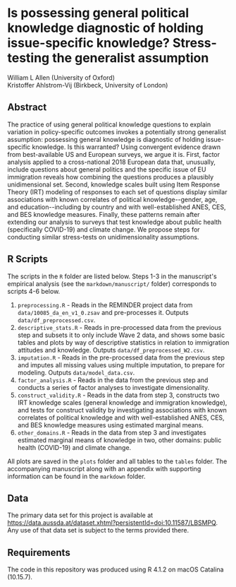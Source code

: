 # Is possessing general political knowledge diagnostic of holding issue-specific knowledge? Stress-testing the generalist assumption

William L Allen (University of Oxford)  
Kristoffer Ahlstrom-Vij (Birkbeck, University of London)

## Abstract

The practice of using general political knowledge questions to explain variation in policy-specific outcomes invokes a potentially strong generalist assumption: possessing general knowledge is diagnostic of holding issue-specific knowledge. Is this warranted? Using convergent evidence drawn from best-available US and European surveys, we argue it is. First, factor analysis applied to a cross-national 2018 European data that, unusually, include questions about general politics and the specific issue of EU immigration reveals how combining the questions produces a plausibly unidimensional set. Second, knowledge scales built using Item Response Theory (IRT) modeling of responses to each set of questions display similar associations with known correlates of political knowledge--gender, age, and education--including by country and with well-established ANES, CES, and BES knowledge measures. Finally, these patterns remain after extending our analysis to surveys that test knowledge about public health (specifically COVID-19) and climate change. We propose steps for conducting similar stress-tests on unidimensionality assumptions.

## R Scripts

The scripts in the `R` folder are listed below. Steps 1-3 in the manuscript's empirical analysis (see the `markdown/manuscript/` folder) corresponds to scripts 4-6 below.

1. `preprocessing.R` - Reads in the REMINDER project data from `data/10085_da_en_v1_0.zsav` and pre-processes it. Outputs `data/df_preprocessed.csv`. 
2. `descriptive_stats.R` - Reads in pre-processed data from the previous step and subsets it to only include Wave 2 data, and shows some basic tables and plots by way of descriptive statistics in relation to immigration attitudes and knowledge. Outputs `data/df_preprocessed_W2.csv`.
3. `imputation.R` - Reads in the pre-processed data from the previous step and imputes all missing values using multiple imputation, to prepare for modeling. Outputs `data/model_data.csv`. 
4. `factor_analysis.R` - Reads in the data from the previous step and conducts a series of factor analyses to investigate dimensionality.
5. `construct_validity.R` - Reads in the data from step 3, constructs two IRT knowledge scales (general knowledge and immigration knowledge), and tests for construct validity by investigating associations with known correlates of political knowledge and with well-established ANES, CES, and BES knowledge measures using estimated marginal means.
6. `other_domains.R` - Reads in the data from step 3 and investigates estimated marginal means of knowledge in two, other domains: public health (COVID-19) and climate change.

All plots are saved in the `plots` folder and all tables to the `tables` folder. The accompanying manuscript along with an appendix with supporting information can be found in the `markdown` folder. 

## Data

The primary data set for this project is available at https://data.aussda.at/dataset.xhtml?persistentId=doi:10.11587/LBSMPQ. Any use of that data set is subject to the terms provided there.

## Requirements

The code in this repository was produced using R 4.1.2 on macOS Catalina (10.15.7).
